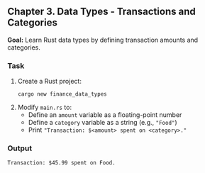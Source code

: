 ## Chapter 3. Data Types - Transactions and Categories

**Goal:** Learn Rust data types by defining transaction amounts and categories.

### Task
1. Create a Rust project:
   ```shell
   cargo new finance_data_types
   ```
2. Modify `main.rs` to:
   - Define an `amount` variable as a floating-point number
   - Define a `category` variable as a string (e.g., `"Food"`)
   - Print `"Transaction: $<amount> spent on <category>."`

### Output
```
Transaction: $45.99 spent on Food.
```